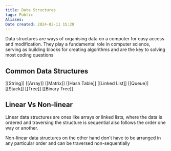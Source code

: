 ```yaml
---
title: Data Structures
tags: Public
Aliases:
Date created: 2024-02-11 15:20
---
```


Data structures are ways of organising data on a computer for easy access and modification. They play a fundamental role in computer science, serving as building blocks for creating algorithms and are the key to solving most coding questions

## Common Data Structures
[[String]]
[[Array]]
[[Matrix]]
[[Hash Table]]
[[Linked List]]
[[Queue]]
[[Stack]]
[[Tree]]
[[Binary Tree]]

## Linear Vs Non-linear

Linear data structures are ones like arrays or linked lists, where the data is ordered and traversing the structure is sequential also follows the order one way or another.

Non-linear data structures on the other hand don't have to be arranged in any particular order and can be traversed non-sequentially